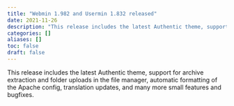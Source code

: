 ```yaml
---
title: "Webmin 1.982 and Usermin 1.832 released"
date: 2021-11-26
description: "This release includes the latest Authentic theme, support for archive extraction and folder..."
categories: []
aliases: []
toc: false
draft: false
---
```

This release includes the latest Authentic theme, support for archive extraction and folder uploads in the file manager, automatic formatting of the Apache config, translation updates, and many more small features and bugfixes.
